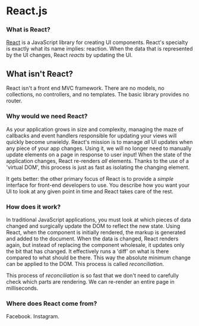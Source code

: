 # React.js

### What is React?

[React][react] is a JavaScript library for creating UI components. React's
specialty is exactly what its name implies: reaction. When the data that is
represented by the UI changes, React *reacts* by updating the UI.

## What isn't React?

React isn't a front end MVC framework. There are no models, no collections, no
controllers, and no templates. The basic library provides no router.

### Why would we need React?

As your application grows in size and complexity, managing the maze of callbacks
and event handlers responsible for updating your views will quickly become
unwieldy. React's mission is to manage *all* UI updates when any piece of your
app changes. Using it, we will no longer need to manually update elements on a
page in response to user input! When the state of the application changes, React
re-renders *all* elements. Thanks to the use of a 'virtual DOM', this process is
just as fast as isolating the changing element.

It gets better: the other primary focus of React is to provide a
*simple* interface for front-end developers to use. You describe how you
want your UI to look at any given point in time and React takes care
of the rest.

### How does it work?

In traditional JavaScript applications, you must look at which pieces of
data changed and surgically update the DOM to reflect the new state. Using
React, when the component is initially rendered, the markup is generated
and added to the document. When the data is changed, React renders
again, but instead of replacing the component wholesale, it updates only
the bit that has changed. It effectively runs a 'diff' on what is there
compared to what should be there. This way the absolute minimum change
can be applied to the DOM. This process is called *reconciliation*.

This process of *reconciliation* is so fast that we don't need to
carefully check which parts are rendering. We can re-render an entire
page in milliseconds.

### Where does React come from?
Facebook. Instagram.

[react]:https://facebook.github.io/react/
